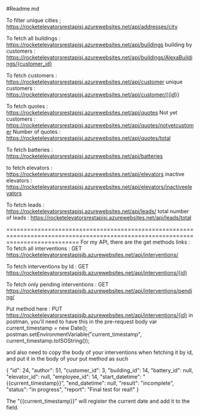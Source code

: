 #Readme.md 

To filter unique cities ; https://rocketelevatorsrestapisj.azurewebsites.net/api/addresses/city

To fetch all buildings :  https://rocketelevatorsrestapisj.azurewebsites.net/api/buildings
building by customers : https://rocketelevatorsrestapisj.azurewebsites.net/api/buildings/AlexaBuildings/{customer_id}

To fetch customers : https://rocketelevatorsrestapisj.azurewebsites.net/api/customer 
unique customers : https://rocketelevatorsrestapisj.azurewebsites.net/api/customer/{{id}}

To fetch quotes : https://rocketelevatorsrestapisj.azurewebsites.net/api/quotes
Not yet customers :  https://rocketelevatorsrestapisj.azurewebsites.net/api/quotes/notyetcustomer
Number of quotes : https://rocketelevatorsrestapisj.azurewebsites.net/api/quotes/total

To fetch batteries : https://rocketelevatorsrestapisj.azurewebsites.net/api/batteries

to fetch elevators :  https://rocketelevatorsrestapisj.azurewebsites.net/api/elevators
 inactive elevators : https://rocketelevatorsrestapisj.azurewebsites.net/api/elevators/inactiveelevators

To fetch leads : https://rocketelevatorsrestapisj.azurewebsites.net/api/leads/
total number of leads : https://rocketelevatorsrestapisj.azurewebsites.net/api/leads/total



=================================================================================================================================
For my API, there are the get methods links : 
To fetch all interventions : 
GET https://rocketelevatorsrestapisjb.azurewebsites.net/api/interventions/

To fetch interventions by Id : 
GET https://rocketelevatorsrestapisjb.azurewebsites.net/api/interventions/{id}

To fetch only pending interventions : 
GET https://rocketelevatorsrestapisjb.azurewebsites.net/api/interventions/pending/


Put method here : 
PUT https://rocketelevatorsrestapisjb.azurewebsites.net/api/interventions/{id} 
in postman, you'll need to have this in the pre-request body 
var current_timestamp = new Date();
postman.setEnvironmentVariable("current_timestamp", current_timestamp.toISOString());
 
and also need to copy the body of your interventions when fetching it by id, and put it in the body of your put method 
as such 

{
    "id": 24,
    "author": 51,
    "customer_id": 3,
    "building_id": 14,
    "battery_id": null,
    "elevator_id": null,
    "employee_id": 14,
    "start_datetime": "{{current_timestamp}}",
    "end_datetime": null,
    "result": "incomplete",
    "status": "in progress",
    "report": "Final test for real!"
}

The "{{current_timestamp}}" will register the current date and add it to the field.
